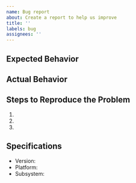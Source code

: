 ```yaml
---
name: Bug report
about: Create a report to help us improve
title: ''
labels: bug
assignees: ''
---
```

## Expected Behavior
## Actual Behavior
## Steps to Reproduce the Problem
  1.
  1.
  1.
## Specifications
  - Version:
  - Platform:
  - Subsystem:
